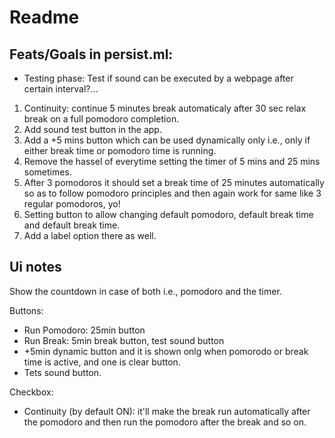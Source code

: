# Readme

## Feats/Goals in persist.ml:

- Testing phase: Test if sound can be executed by a webpage after certain interval?...

1. Continuity: continue 5 minutes break automaticaly after 30 sec relax break on a full pomodoro completion.
2. Add sound test button in the app.
3. Add a +5 mins button which can be used dynamically only i.e., only if either break time or pomodoro time is running.
4. Remove the hassel of everytime setting the timer of 5 mins and 25 mins sometimes.
5. After 3 pomodoros it should set a break time of 25 minutes automatically so as to follow pomodoro principles and then again work for same like 3 regular pomodoros, yo!
6. Setting button to allow changing default pomodoro, default break time and default break time.
7. Add a label option there as well.

## Ui notes

Show the countdown in case of both i.e., pomodoro and the timer.

Buttons:

- Run Pomodoro: 25min button
- Run Break: 5min break button, test sound button
- +5min dynamic button and it is shown onlg when pomorodo or break time is active, and one is clear button.
- Tets sound button.

Checkbox:

- Continuity (by default ON): it'll make the break run automatically after the pomodoro and then run the pomodoro after the break and so on.
